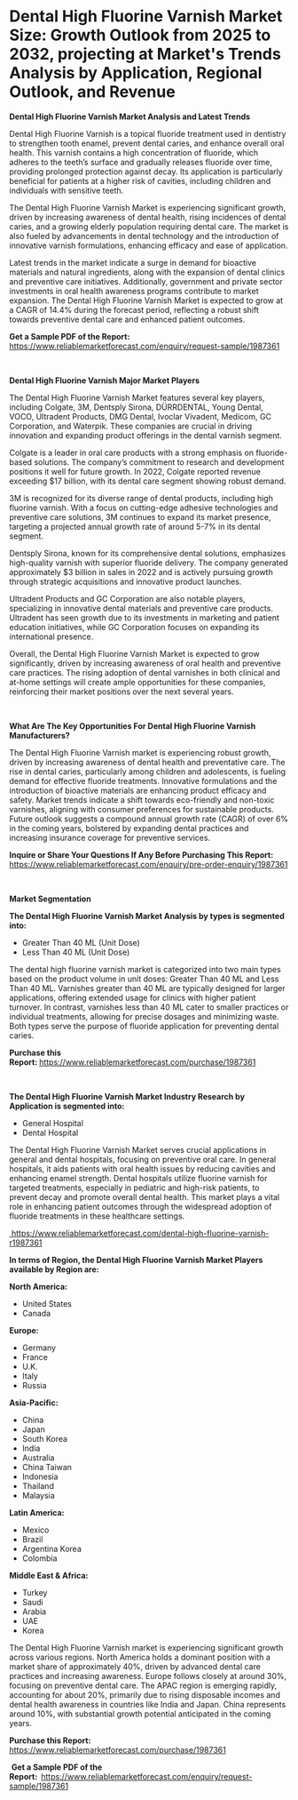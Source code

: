 <p><h1>Dental High Fluorine Varnish Market Size: Growth Outlook from 2025 to 2032, projecting at Market's Trends Analysis by Application, Regional Outlook, and Revenue</h1></p><p><strong>Dental High Fluorine Varnish Market Analysis and Latest Trends</strong></p>
<p><p>Dental High Fluorine Varnish is a topical fluoride treatment used in dentistry to strengthen tooth enamel, prevent dental caries, and enhance overall oral health. This varnish contains a high concentration of fluoride, which adheres to the teeth’s surface and gradually releases fluoride over time, providing prolonged protection against decay. Its application is particularly beneficial for patients at a higher risk of cavities, including children and individuals with sensitive teeth.</p><p>The Dental High Fluorine Varnish Market is experiencing significant growth, driven by increasing awareness of dental health, rising incidences of dental caries, and a growing elderly population requiring dental care. The market is also fueled by advancements in dental technology and the introduction of innovative varnish formulations, enhancing efficacy and ease of application.</p><p>Latest trends in the market indicate a surge in demand for bioactive materials and natural ingredients, along with the expansion of dental clinics and preventive care initiatives. Additionally, government and private sector investments in oral health awareness programs contribute to market expansion. The Dental High Fluorine Varnish Market is expected to grow at a CAGR of 14.4% during the forecast period, reflecting a robust shift towards preventive dental care and enhanced patient outcomes.</p></p>
<p><strong>Get a Sample PDF of the Report:&nbsp;</strong> <a href="https://www.reliablemarketforecast.com/enquiry/request-sample/1987361?utm_campaign=3448&utm_medium=2&utm_source=Github&utm_content=ia&utm_term=16042025&utm_id=dental-high-fluorine-varnish">https://www.reliablemarketforecast.com/enquiry/request-sample/1987361</a></p>
<p>&nbsp;</p>
<p><strong>Dental High Fluorine Varnish Major Market Players</strong></p>
<p><p>The Dental High Fluorine Varnish Market features several key players, including Colgate, 3M, Dentsply Sirona, DÜRRDENTAL, Young Dental, VOCO, Ultradent Products, DMG Dental, Ivoclar Vivadent, Medicom, GC Corporation, and Waterpik. These companies are crucial in driving innovation and expanding product offerings in the dental varnish segment.</p><p>Colgate is a leader in oral care products with a strong emphasis on fluoride-based solutions. The company’s commitment to research and development positions it well for future growth. In 2022, Colgate reported revenue exceeding $17 billion, with its dental care segment showing robust demand.</p><p>3M is recognized for its diverse range of dental products, including high fluorine varnish. With a focus on cutting-edge adhesive technologies and preventive care solutions, 3M continues to expand its market presence, targeting a projected annual growth rate of around 5-7% in its dental segment.</p><p>Dentsply Sirona, known for its comprehensive dental solutions, emphasizes high-quality varnish with superior fluoride delivery. The company generated approximately $3 billion in sales in 2022 and is actively pursuing growth through strategic acquisitions and innovative product launches.</p><p>Ultradent Products and GC Corporation are also notable players, specializing in innovative dental materials and preventive care products. Ultradent has seen growth due to its investments in marketing and patient education initiatives, while GC Corporation focuses on expanding its international presence.</p><p>Overall, the Dental High Fluorine Varnish Market is expected to grow significantly, driven by increasing awareness of oral health and preventive care practices. The rising adoption of dental varnishes in both clinical and at-home settings will create ample opportunities for these companies, reinforcing their market positions over the next several years.</p></p>
<p>&nbsp;</p>
<p><strong>What Are The Key Opportunities For Dental High Fluorine Varnish Manufacturers?</strong></p>
<p><p>The Dental High Fluorine Varnish market is experiencing robust growth, driven by increasing awareness of dental health and preventative care. The rise in dental caries, particularly among children and adolescents, is fueling demand for effective fluoride treatments. Innovative formulations and the introduction of bioactive materials are enhancing product efficacy and safety. Market trends indicate a shift towards eco-friendly and non-toxic varnishes, aligning with consumer preferences for sustainable products. Future outlook suggests a compound annual growth rate (CAGR) of over 6% in the coming years, bolstered by expanding dental practices and increasing insurance coverage for preventive services.</p></p>
<p><strong>Inquire or Share Your Questions If Any Before Purchasing This Report:</strong> <a href="https://www.reliablemarketforecast.com/enquiry/pre-order-enquiry/1987361?utm_campaign=3448&utm_medium=2&utm_source=Github&utm_content=ia&utm_term=16042025&utm_id=dental-high-fluorine-varnish">https://www.reliablemarketforecast.com/enquiry/pre-order-enquiry/1987361</a></p>
<p>&nbsp;</p>
<p><strong>Market Segmentation</strong></p>
<p><strong>The Dental High Fluorine Varnish Market Analysis by types is segmented into:</strong></p>
<p><ul><li>Greater Than 40 ML (Unit Dose)</li><li>Less Than 40 ML (Unit Dose)</li></ul></p>
<p><p>The dental high fluorine varnish market is categorized into two main types based on the product volume in unit doses: Greater Than 40 ML and Less Than 40 ML. Varnishes greater than 40 ML are typically designed for larger applications, offering extended usage for clinics with higher patient turnover. In contrast, varnishes less than 40 ML cater to smaller practices or individual treatments, allowing for precise dosages and minimizing waste. Both types serve the purpose of fluoride application for preventing dental caries.</p></p>
<p><strong>Purchase this Report:&nbsp;</strong><a href="https://www.reliablemarketforecast.com/purchase/1987361?utm_campaign=3448&utm_medium=2&utm_source=Github&utm_content=ia&utm_term=16042025&utm_id=dental-high-fluorine-varnish">https://www.reliablemarketforecast.com/purchase/1987361</a></p>
<p>&nbsp;</p>
<p><strong>The Dental High Fluorine Varnish Market Industry Research by Application is segmented into:</strong></p>
<p><ul><li>General Hospital</li><li>Dental Hospital</li></ul></p>
<p><p>The Dental High Fluorine Varnish Market serves crucial applications in general and dental hospitals, focusing on preventive oral care. In general hospitals, it aids patients with oral health issues by reducing cavities and enhancing enamel strength. Dental hospitals utilize fluorine varnish for targeted treatments, especially in pediatric and high-risk patients, to prevent decay and promote overall dental health. This market plays a vital role in enhancing patient outcomes through the widespread adoption of fluoride treatments in these healthcare settings.</p></p>
<p><a href="https://www.reliablemarketforecast.com/dental-high-fluorine-varnish-r1987361?utm_campaign=3448&utm_medium=2&utm_source=Github&utm_content=ia&utm_term=16042025&utm_id=dental-high-fluorine-varnish">&nbsp;https://www.reliablemarketforecast.com/dental-high-fluorine-varnish-r1987361</a></p>
<p><strong>In terms of Region, the Dental High Fluorine Varnish Market Players available by Region are:</strong></p>
<p>
    <p> <strong> North America: </strong>
        <ul>
            <li>United States</li>
            <li>Canada</li>
        </ul>
        </p> 
    <p> <strong> Europe: </strong>
        <ul>
            <li>Germany</li>
            <li>France</li>
            <li>U.K.</li>
            <li>Italy</li>
            <li>Russia</li>
        </ul>
        </p> 
    <p> <strong> Asia-Pacific: </strong>
        <ul>
            <li>China</li>
            <li>Japan</li>
            <li>South Korea</li>
            <li>India</li>
            <li>Australia</li>
            <li>China Taiwan</li>
            <li>Indonesia</li>
            <li>Thailand</li>
            <li>Malaysia</li>
        </ul>
        </p> 
    <p> <strong> Latin America: </strong>
        <ul>
            <li>Mexico</li>
            <li>Brazil</li>
            <li>Argentina Korea</li>
            <li>Colombia</li>
        </ul>
        </p> 
    <p> <strong> Middle East & Africa: </strong>
        <ul>
            <li>Turkey</li>
            <li>Saudi</li>
            <li>Arabia</li>
            <li>UAE</li>
            <li>Korea</li>
        </ul>
    </p>
    </p>
<p><p>The Dental High Fluorine Varnish market is experiencing significant growth across various regions. North America holds a dominant position with a market share of approximately 40%, driven by advanced dental care practices and increasing awareness. Europe follows closely at around 30%, focusing on preventive dental care. The APAC region is emerging rapidly, accounting for about 20%, primarily due to rising disposable incomes and dental health awareness in countries like India and Japan. China represents around 10%, with substantial growth potential anticipated in the coming years.</p></p>
<p><strong>Purchase this Report: </strong><a href="https://www.reliablemarketforecast.com/purchase/1987361?utm_campaign=3448&utm_medium=2&utm_source=Github&utm_content=ia&utm_term=16042025&utm_id=dental-high-fluorine-varnish">https://www.reliablemarketforecast.com/purchase/1987361</a></p>
<p>&nbsp;<strong>Get a Sample PDF of the Report:&nbsp;&nbsp;</strong><a href="https://www.reliablemarketforecast.com/enquiry/request-sample/1987361?utm_campaign=3448&utm_medium=2&utm_source=Github&utm_content=ia&utm_term=16042025&utm_id=dental-high-fluorine-varnish">https://www.reliablemarketforecast.com/enquiry/request-sample/1987361</a></p>
<p><strong></strong></p>
<p><p></p><p></p><p></p></p>